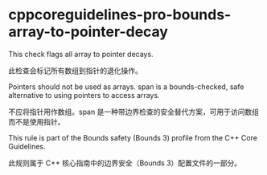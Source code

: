 # cppcoreguidelines-pro-bounds-array-to-pointer-decay

This check flags all array to pointer decays.

此检查会标记所有数组到指针的退化操作。

Pointers should not be used as arrays. span<T> is a bounds-checked, safe alternative to using pointers to access arrays.

不应将指针用作数组。span<T> 是一种带边界检查的安全替代方案，可用于访问数组而不是使用指针。

This rule is part of the Bounds safety (Bounds 3) profile from the C++ Core Guidelines.

此规则属于 C++ 核心指南中的边界安全（Bounds 3）配置文件的一部分。
